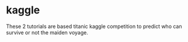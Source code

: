# kaggle
These 2 tutorials are based titanic kaggle competition to predict who can survive or not the maiden voyage.
